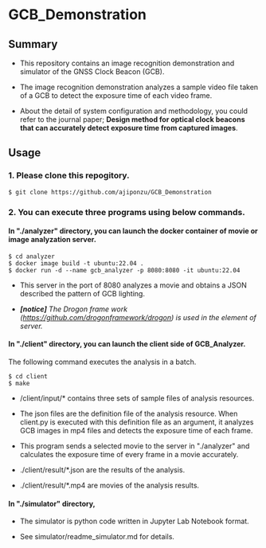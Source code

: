 # GCB_Demonstration

## Summary
- This repository contains an image recognition demonstration and simulator of the GNSS Clock Beacon (GCB).

- The image recognition demonstration analyzes a sample video file taken of a GCB to detect the exposure time of each video frame.

- About the detail of system configuration and methodology, you could refer to the journal paper; **Design method for optical clock beacons that can accurately detect exposure time from captured images**.

## Usage

### 1. Please clone this repogitory.
```
$ git clone https://github.com/ajiponzu/GCB_Demonstration
```

### 2. You can execute three programs using below commands.

#### In "./analyzer" directory, you can launch the docker container of movie or image analyzation server.

```
$ cd analyzer
$ docker image build -t ubuntu:22.04 .
$ docker run -d --name gcb_analyzer -p 8080:8080 -it ubuntu:22.04
```

- This server in the port of 8080 analyzes a movie and obtains a JSON described the pattern of GCB lighting.

- ***[notice]** The Drogon frame work (https://github.com/drogonframework/drogon) is used in the element of server.*

#### In "./client" directory, you can launch the client side of GCB_Analyzer.
The following command executes the analysis in a batch.

```
$ cd client
$ make
```

- /client/input/* contains three sets of sample files of analysis resources.

- The json files are the definition file of the analysis resource.
When client.py is executed with this definition file as an argument, it analyzes GCB images in mp4 files and detects the exposure time of each frame.

- This program sends a selected movie to the server in "./analyzer" and calculates the exposure time of every frame in a movie accurately.

- ./client/result/*.json are the results of the analysis.

- ./client/result/*.mp4 are movies of the analysis results.

#### In "./simulator" directory,
- The simulator is python code written in Jupyter Lab Notebook format.

- See simulator/readme_simulator.md for details.

